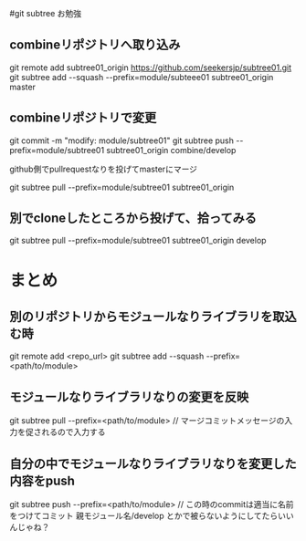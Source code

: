 #git subtree お勉強

## combineリポジトリへ取り込み
git remote add subtree01_origin https://github.com/seekersjp/subtree01.git
git subtree add --squash --prefix=module/subteee01 subtree01_origin master

## combineリポジトリで変更
git commit -m "modify: module/subtree01"
git subtree push --prefix=module/subtree01 subtree01_origin combine/develop

github側でpullrequestなりを投げてmasterにマージ

git subtree pull --prefix=module/subtree01 subtree01_origin

## 別でcloneしたところから投げて、拾ってみる
git subtree pull --prefix=module/subtree01 subtree01_origin develop

# まとめ

## 別のリポジトリからモジュールなりライブラリを取込む時
git remote add <refname> <repo_url>
git subtree add --squash --prefix=<path/to/module> <refname> <commit>

## モジュールなりライブラリなりの変更を反映
git subtree pull --prefix=<path/to/module> <refname> <commit>
// マージコミットメッセージの入力を促されるので入力する

## 自分の中でモジュールなりライブラリなりを変更した内容をpush
git subtree push --prefix=<path/to/module> <refname> <commit>
// この時のcommitは適当に名前をつけてコミット 親モジュール名/develop とかで被らないようにしてたらいいんじゃね？
